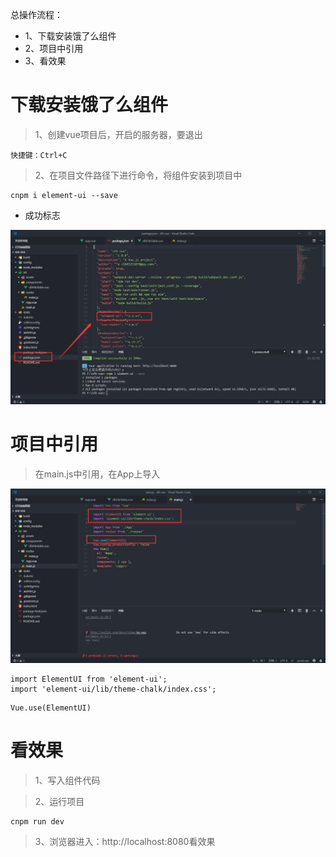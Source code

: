 总操作流程：
- 1、下载安装饿了么组件
- 2、项目中引用
- 3、看效果
 
 # 下载安装饿了么组件
> 1、创建vue项目后，开启的服务器，要退出

```
快捷键：Ctrl+C
```

>2、在项目文件路径下进行命令，将组件安装到项目中

 ```
 cnpm i element-ui --save
 ```

 - 成功标志

![](image/6-1.png)


 # 项目中引用

 >在main.js中引用，在App上导入

 ![](image/6-2.png)

 ```
import ElementUI from 'element-ui';
import 'element-ui/lib/theme-chalk/index.css';
 ```

 ```
 Vue.use(ElementUI)
 ```

 # 看效果

> 1、写入组件代码

> 2、运行项目
```
cnpm run dev
```

> 3、浏览器进入：http://localhost:8080看效果

